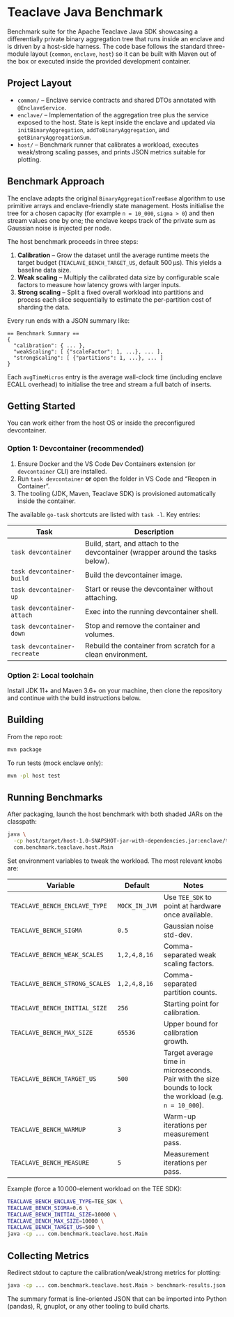 # Teaclave Java Benchmark

Benchmark suite for the Apache Teaclave Java SDK showcasing a differentially private binary aggregation tree that runs inside an enclave and is driven by a host-side harness. The code base follows the standard three-module layout (`common`, `enclave`, `host`) so it can be built with Maven out of the box or executed inside the provided development container.

## Project Layout

- `common/` – Enclave service contracts and shared DTOs annotated with `@EnclaveService`.
- `enclave/` – Implementation of the aggregation tree plus the service exposed to the host. State is kept inside the enclave and updated via `initBinaryAggregation`, `addToBinaryAggregation`, and `getBinaryAggregationSum`.
- `host/` – Benchmark runner that calibrates a workload, executes weak/strong scaling passes, and prints JSON metrics suitable for plotting.

## Benchmark Approach

The enclave adapts the original `BinaryAggregationTreeBase` algorithm to use primitive arrays and enclave-friendly state management. Hosts initialise the tree for a chosen capacity (for example `n = 10_000`, `sigma > 0`) and then stream values one by one; the enclave keeps track of the private sum as Gaussian noise is injected per node.

The host benchmark proceeds in three steps:

1. **Calibration** – Grow the dataset until the average runtime meets the target budget (`TEACLAVE_BENCH_TARGET_US`, default 500 µs). This yields a baseline data size.
2. **Weak scaling** – Multiply the calibrated data size by configurable scale factors to measure how latency grows with larger inputs.
3. **Strong scaling** – Split a fixed overall workload into partitions and process each slice sequentially to estimate the per-partition cost of sharding the data.

Every run ends with a JSON summary like:

```
== Benchmark Summary ==
{
  "calibration": { ... },
  "weakScaling": [ {"scaleFactor": 1, ...}, ... ],
  "strongScaling": [ {"partitions": 1, ...}, ... ]
}
```

Each `avgTimeMicros` entry is the average wall-clock time (including enclave ECALL overhead) to initialise the tree and stream a full batch of inserts.

## Getting Started

You can work either from the host OS or inside the preconfigured devcontainer.

### Option 1: Devcontainer (recommended)

1. Ensure Docker and the VS Code Dev Containers extension (or `devcontainer` CLI) are installed.
2. Run `task devcontainer` **or** open the folder in VS Code and “Reopen in Container”.
3. The tooling (JDK, Maven, Teaclave SDK) is provisioned automatically inside the container.

The available `go-task` shortcuts are listed with `task -l`. Key entries:

| Task | Description |
|------|-------------|
| `task devcontainer` | Build, start, and attach to the devcontainer (wrapper around the tasks below). |
| `task devcontainer-build` | Build the devcontainer image. |
| `task devcontainer-up` | Start or reuse the devcontainer without attaching. |
| `task devcontainer-attach` | Exec into the running devcontainer shell. |
| `task devcontainer-down` | Stop and remove the container and volumes. |
| `task devcontainer-recreate` | Rebuild the container from scratch for a clean environment. |

### Option 2: Local toolchain

Install JDK 11+ and Maven 3.6+ on your machine, then clone the repository and continue with the build instructions below.

## Building

From the repo root:

```bash
mvn package
```

To run tests (mock enclave only):

```bash
mvn -pl host test
```

## Running Benchmarks

After packaging, launch the host benchmark with both shaded JARs on the classpath:

```bash
java \
  -cp host/target/host-1.0-SNAPSHOT-jar-with-dependencies.jar:enclave/target/enclave-1.0-SNAPSHOT-jar-with-dependencies.jar \
  com.benchmark.teaclave.host.Main
```

Set environment variables to tweak the workload. The most relevant knobs are:

| Variable | Default | Notes |
|----------|---------|-------|
| `TEACLAVE_BENCH_ENCLAVE_TYPE` | `MOCK_IN_JVM` | Use `TEE_SDK` to point at hardware once available. |
| `TEACLAVE_BENCH_SIGMA` | `0.5` | Gaussian noise std-dev. |
| `TEACLAVE_BENCH_WEAK_SCALES` | `1,2,4,8,16` | Comma-separated weak scaling factors. |
| `TEACLAVE_BENCH_STRONG_SCALES` | `1,2,4,8,16` | Comma-separated partition counts. |
| `TEACLAVE_BENCH_INITIAL_SIZE` | `256` | Starting point for calibration. |
| `TEACLAVE_BENCH_MAX_SIZE` | `65536` | Upper bound for calibration growth. |
| `TEACLAVE_BENCH_TARGET_US` | `500` | Target average time in microseconds. Pair with the size bounds to lock the workload (e.g. `n = 10_000`). |
| `TEACLAVE_BENCH_WARMUP` | `3` | Warm-up iterations per measurement pass. |
| `TEACLAVE_BENCH_MEASURE` | `5` | Measurement iterations per pass. |

Example (force a 10 000-element workload on the TEE SDK):

```bash
TEACLAVE_BENCH_ENCLAVE_TYPE=TEE_SDK \
TEACLAVE_BENCH_SIGMA=0.6 \
TEACLAVE_BENCH_INITIAL_SIZE=10000 \
TEACLAVE_BENCH_MAX_SIZE=10000 \
TEACLAVE_BENCH_TARGET_US=500 \
java -cp ... com.benchmark.teaclave.host.Main
```

## Collecting Metrics

Redirect stdout to capture the calibration/weak/strong metrics for plotting:

```bash
java -cp ... com.benchmark.teaclave.host.Main > benchmark-results.json
```

The summary format is line-oriented JSON that can be imported into Python (pandas), R, gnuplot, or any other tooling to build charts.
